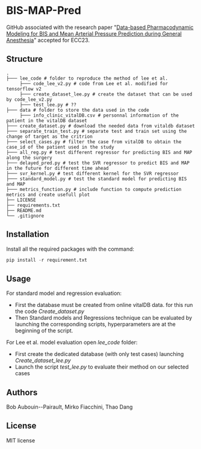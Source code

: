 # BIS-MAP-Pred
GitHub associated with the research paper "[Data-based Pharmacodynamic Modeling for BIS and Mean Arterial Pressure Prediction during General Anesthesia](https://hal.science/hal-04066401v1)" accepted for ECC23.

## Structure

    .
    ├─── lee_code # folder to reproduce the method of lee et al.
         ├─── code_lee_v2.py # code from Lee et al. modified for tensorflow v2
         ├─── create_dataset_lee.py # create the dataset that can be used by code_lee_v2.py
         ├─── test_lee.py # ??
    ├─── data # folder to store the data used in the code
         ├─── info_clinic_vitalDB.csv # personnal information of the patient in the vitalDB dataset
    ├─── create_dataset.py # download the needed data from vitaldb dataset
    ├─── separate_train_test.py # separate test and train set using the change of target as the critrion
    ├─── select_cases.py # filter the case from vitalDB to obtain the case_id of the patient used in the study
    ├─── all_reg.py # test different regressor for predicting BIS and MAP along the surgery
    ├─── delayed_pred.py # test the SVR regressor to predict BIS and MAP in the future for different time ahead
    ├─── svr_kernel.py # test different kernel for the SVR regressor
    ├─── standard_model.py # test the standard model for predicting BIS and MAP
    ├─── metrics_function.py # include function to compute prediction metrics and create usefull plot
    ├── LICENSE
    ├── requirements.txt
    ├── README.md
    └── .gitignore   
    
## Installation

Install all the required packages with the command:

```python
pip install -r requirement.txt
```

## Usage
For standard model and regression evaluation:
 - First the database must be created from online vitalDB data. for this run the code *Create_dataset.py*
 - Then Standard models and Regressions technique can be evaluated by launching the corresponding scripts, hyperparameters are at the beginning of the script.
 
For Lee et al. model evaluation open *lee_code* folder:
  - First create the dedicated database (with only test cases) launching *Create_dataset_lee.py*
  - Launch the script *test_lee.py* to evaluate their method on our selected cases
  
## Authors

Bob Aubouin--Pairault, Mirko Fiacchini, Thao Dang

## License

MIT license
